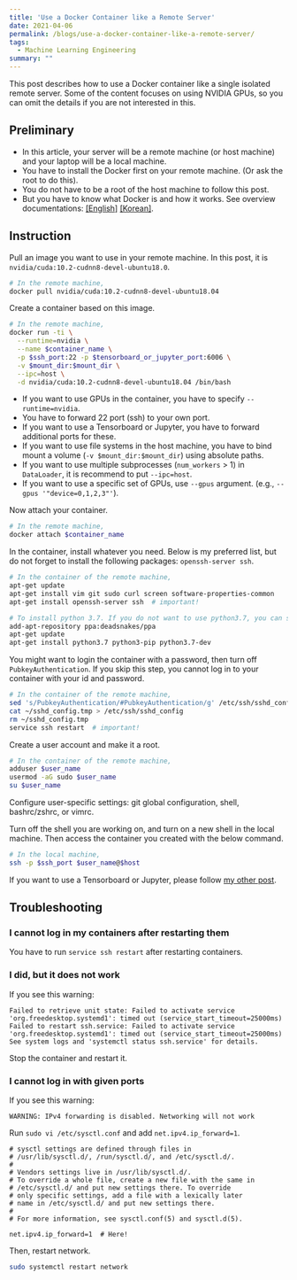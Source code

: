 ```yaml
---
title: 'Use a Docker Container like a Remote Server'
date: 2021-04-06
permalink: /blogs/use-a-docker-container-like-a-remote-server/
tags:
  - Machine Learning Engineering
summary: ""
---
```


This post describes how to use a Docker container like a single isolated remote server.
Some of the content focuses on using NVIDIA GPUs, so you can omit the details if you are not interested in this.

## Preliminary

- In this article, your server will be a remote machine (or host machine) and your laptop will be a local machine.
- You have to install the Docker first on your remote machine. (Or ask the root to do this).
- You do not have to be a root of the host machine to follow this post.
- But you have to know what Docker is and how it works. See overview documentations: [[English]](https://docs.docker.com/get-started/overview/) [[Korean]](https://smjeon.dev/etc/docker-overview/).

## Instruction

Pull an image you want to use in your remote machine.
In this post, it is `nvidia/cuda:10.2-cudnn8-devel-ubuntu18.0`.

```bash
# In the remote machine,
docker pull nvidia/cuda:10.2-cudnn8-devel-ubuntu18.04
```

Create a container based on this image.
```bash
# In the remote machine,
docker run -ti \
  --runtime=nvidia \
  --name $container_name \
  -p $ssh_port:22 -p $tensorboard_or_jupyter_port:6006 \
  -v $mount_dir:$mount_dir \
  --ipc=host \
  -d nvidia/cuda:10.2-cudnn8-devel-ubuntu18.04 /bin/bash
```
- If you want to use GPUs in the container, you have to specify `--runtime=nvidia`.
- You have to forward 22 port (ssh) to your own port.
- If you want to use a Tensorboard or Jupyter, you have to forward additional ports for these.
- If you want to use file systems in the host machine, you have to bind mount a volume (`-v $mount_dir:$mount_dir`) using absolute paths.
- If you want to use multiple subprocesses (`num_workers` > 1) in `DataLoader`, it is recommend to put `--ipc=host`.
- If you want to use a specific set of GPUs, use `--gpus` argument. (e.g., `--gpus '"device=0,1,2,3"'`).

Now attach your container.
```bash
# In the remote machine,
docker attach $container_name
```

In the container, install whatever you need. Below is my preferred list, but do not forget to install the following packages: `openssh-server ssh`.
```bash
# In the container of the remote machine,
apt-get update
apt-get install vim git sudo curl screen software-properties-common
apt-get install openssh-server ssh  # important!

# To install python 3.7. If you do not want to use python3.7, you can skip it, or install other versions.
add-apt-repository ppa:deadsnakes/ppa
apt-get update
apt-get install python3.7 python3-pip python3.7-dev
```

You might want to login the container with a password, then turn off `PubkeyAuthentication`. If you skip this step, you cannot log in to your container with your id and password.
```bash
# In the container of the remote machine,
sed 's/PubkeyAuthentication/#PubkeyAuthentication/g' /etc/ssh/sshd_config > ~/sshd_config.tmp
cat ~/sshd_config.tmp > /etc/ssh/sshd_config
rm ~/sshd_config.tmp
service ssh restart  # important!
```

Create a user account and make it a root.
```bash
# In the container of the remote machine,
adduser $user_name
usermod -aG sudo $user_name
su $user_name
```

Configure user-specific settings: git global configuration, shell, bashrc/zshrc, or vimrc.

Turn off the shell you are working on, and turn on a new shell in the local machine.
Then access the container you created with the below command.
```bash
# In the local machine,
ssh -p $ssh_port $user_name@$host
``` 

If you want to use a Tensorboard or Jupyter, please follow [my other post](/blogs/tensorboard-in-a-docker-container/).


## Troubleshooting

### I cannot log in my containers after restarting them

You have to run `service ssh restart` after restarting containers.

### I did, but it does not work

If you see this warning:

```text
Failed to retrieve unit state: Failed to activate service 'org.freedesktop.systemd1': timed out (service_start_timeout=25000ms)
Failed to restart ssh.service: Failed to activate service 'org.freedesktop.systemd1': timed out (service_start_timeout=25000ms)
See system logs and 'systemctl status ssh.service' for details.
```

Stop the container and restart it.

### I cannot log in with given ports

If you see this warning:
```text
WARNING: IPv4 forwarding is disabled. Networking will not work
```

Run `sudo vi /etc/sysctl.conf` and add `net.ipv4.ip_forward=1`.
```text
# sysctl settings are defined through files in
# /usr/lib/sysctl.d/, /run/sysctl.d/, and /etc/sysctl.d/.
#
# Vendors settings live in /usr/lib/sysctl.d/.
# To override a whole file, create a new file with the same in
# /etc/sysctl.d/ and put new settings there. To override
# only specific settings, add a file with a lexically later
# name in /etc/sysctl.d/ and put new settings there.
#
# For more information, see sysctl.conf(5) and sysctl.d(5).

net.ipv4.ip_forward=1  # Here!
```
Then, restart network.
```bash
sudo systemctl restart network
```
